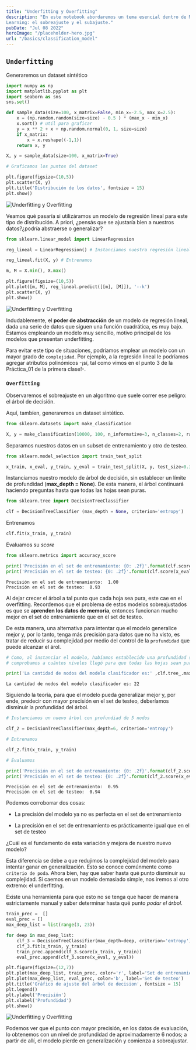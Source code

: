 ```yaml
---
title: "Underfitting y Overfitting"
description: "En este notebook abordaremos un tema esencial dentro de Machine
Learning: el sobreajuste y el subajuste."
pubDate: "Jul 08 2022"
heroImage: "/placeholder-hero.jpg"
url: "/basics/classification_model"
---
```


## **`Underfitting`**

Generaremos un dataset sintético

``` python
import numpy as np
import matplotlib.pyplot as plt
import seaborn as sns
sns.set()
```

``` python
def sample_data(size=100, x_matrix=False, min_x=-2.5, max_x=2.5):
    x = (np.random.random(size=size) - 0.5 ) * (max_x - min_x)
    x.sort() # util para graficar
    y = x ** 2 + x + np.random.normal(0, 1, size=size)
    if x_matrix:
        x = x.reshape((-1,1))
    return x, y
```

``` python
X, y = sample_data(size=100, x_matrix=True)
```

``` python
# Graficamos los puntos del dataset

plt.figure(figsize=(10,5))
plt.scatter(X, y)
plt.title('Distribución de los datos', fontsize = 15)
plt.show()
```

<img src="/m3/2/855ca9aa95fd388e566862c195b124471d28af3e.png" alt="Underfitting y Overfitting" />

Veamos qué pasaría si utilizáramos un modelo de regresión lineal para
este tipo de distribución. A priori, ¿pensás que se ajustaría bien a
nuestros datos?¿podría abstraerse o generalizar?

``` python
from sklearn.linear_model import LinearRegression

reg_lineal = LinearRegression() # Instanciamos nuestra regresión lineal

reg_lineal.fit(X, y) # Entrenamos
```

``` python
m, M = X.min(), X.max()

plt.figure(figsize=(10,5))
plt.plot([m, M], reg_lineal.predict([[m], [M]]), '--k')
plt.scatter(X, y)
plt.show()
```

<img src="/m3/2/28512a339b91d9a9c6cce2a20dc3bd438e3c8d86.png" alt="Underfitting y Overfitting" />

Indudablemente, el **poder de abstracción** de un modelo de regresión
lineal, dada una serie de datos que siguen una función cuadrática, es
muy bajo. Estamos empleando un modelo muy sencillo, motivo principal de
los modelos que presentan underfitting.

Para evitar este tipo de situaciones, podríamos emplear un modelo con un
mayor grado de `complejidad`. Por ejemplo, a la regresión lineal le
podríamos agregar atributos polinómicos -¡sí, tal como vimos en el punto
3 de la Práctica_01 de la primera clase!-.

### **`Overfitting`**

Observaremos el sobreajuste en un algoritmo que suele correr ese
peligro: el árbol de decisión.

Aquí, tambíen, generaremos un dataset sintético.

``` python
from sklearn.datasets import make_classification

X, y = make_classification(10000, 100, n_informative=3, n_classes=2, random_state=1982)
```

Separamos nuestros datos en un subset de entrenamiento y otro de testeo.

``` python
from sklearn.model_selection import train_test_split

x_train, x_eval, y_train, y_eval = train_test_split(X, y, test_size=0.35, train_size=0.65, random_state=1982)
```

Instanciamos nuestro modelo de árbol de decisión, sin establecer un
límite de profundidad (**max_depth = None**). De esta manera, el árbol
continuará haciendo preguntas hasta que todas las hojas sean puras.

``` python
from sklearn.tree import DecisionTreeClassifier

clf = DecisionTreeClassifier (max_depth = None, criterion='entropy')
```

Entrenamos

``` python
clf.fit(x_train, y_train)
```

Evaluamos su *score*

``` python
from sklearn.metrics import accuracy_score

print('Precisión en el set de entrenamiento: {0: .2f}'.format(clf.score(x_train, y_train)))
print('Precisión en el set de testeo: {0: .2f}'.format(clf.score(x_eval, y_eval)))
```

    Precisión en el set de entrenamiento:  1.00
    Precisión en el set de testeo:  0.93

Al dejar crecer el árbol a tal punto que cada hoja sea pura, este cae en
el overfitting. Recordemos que el problema de estos modelos
sobreajustados es que se **aprenden los datos de memoria**, entonces
funcionan mucho mejor en el set de entrenamiento que en el set de
testeo.

De esta manera, una alternativa para intentar que el modelo generalice
mejor y, por lo tanto, tenga más precisión para datos que no ha visto,
es tratar de reducir su complejidad por medio del control de la
`profundidad` que puede alcanzar el árol.

``` python
# Como, al instanciar el modelo, habíamos establecido una profundidad sin límite, 
# comprobamos a cuántos niveles llegó para que todas las hojas sean puras.

print('La cantidad de nodos del modelo clasificador es:' ,clf.tree_.max_depth)
```

    La cantidad de nodos del modelo clasificador es: 22

Siguiendo la teoría, para que el modelo pueda generalizar mejor y, por
ende, predecir con mayor precisión en el set de testeo, deberíamos
disminuir la profundidad del árbol.

``` python
# Instanciamos un nuevo árbol con profundiad de 5 nodos

clf_2 = DecisionTreeClassifier(max_depth=6, criterion='entropy')
```

``` python
# Entrenamos

clf_2.fit(x_train, y_train)
```

``` python
# Evaluamos

print('Precisión en el set de entrenamiento: {0: .2f}'.format(clf_2.score(x_train, y_train)))
print('Precisión en el set de testeo: {0: .2f}'.format(clf_2.score(x_eval, y_eval)))
```

    Precisión en el set de entrenamiento:  0.95
    Precisión en el set de testeo:  0.94

Podemos corroborrar dos cosas:

-   La precisión del modelo ya no es perfecta en el set de entrenamiento

-   La precisión en el set de entrenamiento es prácticamente igual que
    en el set de testeo

¿Cuál es el fundamento de esta variación y mejora de nuestro nuevo
modelo?

Esta diferencia se debe a que redujimos la complejidad del modelo para
intentar ganar en generalización. Esto se conoce comúnmente como
`criterio de poda`. Ahora bien, hay que saber hasta qué punto disminuir
su complejidad. Si caemos en un modelo demasiado simple, nos iremos al
otro extremo: el underfitting.

Existe una herramienta para que esto no se tenga que hacer de manera
estrictamente manual y saber determinar hasta qué punto *podar el
árbol*.

``` python
train_prec =  []
eval_prec = []
max_deep_list = list(range(3, 23))

for deep in max_deep_list:
    clf_3 = DecisionTreeClassifier(max_depth=deep, criterion='entropy')
    clf_3.fit(x_train, y_train)
    train_prec.append(clf_3.score(x_train, y_train))
    eval_prec.append(clf_3.score(x_eval, y_eval))

plt.figure(figsize=(12,7))
plt.plot(max_deep_list, train_prec, color='r', label='Set de entrenamiento')
plt.plot(max_deep_list, eval_prec, color='b', label='Set de testeo')
plt.title('Gráfico de ajuste del árbol de decision', fontsize = 15)
plt.legend()
plt.ylabel('Precisión')
plt.xlabel('Profundidad')
plt.show()
```

<img src="/m3/2/857dc2b44ee2cb4aa1b0e623b01d64797d82a478.png" alt="Underfitting y Overfitting" />

Podemos ver que el punto con mayor precisión, en los datos de
evaluación, lo obtenemos con un nivel de profundidad de aproximadamente
6 nodos; a partir de allí, el modelo pierde en generalización y comienza
a sobreajustar.
